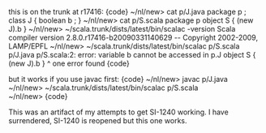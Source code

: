 this is on the trunk at r17416:
{code}
  ~/nl/new> cat p/J.java 
package p ;
class J { boolean b ; }
  ~/nl/new> cat p/S.scala
package p
object S { (new J).b }
  ~/nl/new> ~/scala.trunk/dists/latest/bin/scalac -version 
Scala compiler version 2.8.0.r17416-b20090331140629 -- Copyright 2002-2009, LAMP/EPFL
  ~/nl/new> ~/scala.trunk/dists/latest/bin/scalac p/S.scala p/J.java 
p/S.scala:2: error: variable b cannot be accessed in p.J
object S { (new J).b }
                   ^
one error found
{code}

but it works if you use javac first:
{code}
  ~/nl/new> javac p/J.java
  ~/nl/new> ~/scala.trunk/dists/latest/bin/scalac p/S.scala         
  ~/nl/new> 
{code}


This was an artifact of my attempts to get SI-1240 working.  I have surrendered, SI-1240 is reopened but this one works.
